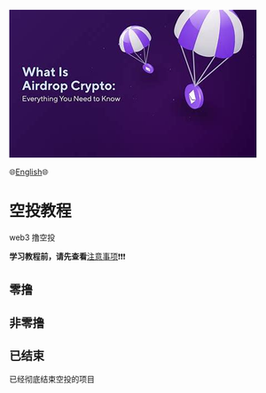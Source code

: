 

![空投](./assets/airdrop.jpg)

:globe_with_meridians:[English](https://github.com/Patrickming/Airdrop-Tutorial/blob/main/en):globe_with_meridians:	


# 空投教程

web3 撸空投

 

**学习教程前，请先查看**[注意事项]()❗❗❗

## 零撸



## 非零撸



## 已结束

已经彻底结束空投的项目



